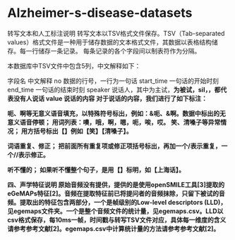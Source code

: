 # Alzheimer-s-disease-datasets
转写文本和人工标注说明
转写文本以TSV格式文件保存。TSV（Tab-separated values）格式文件是一种用于储存数据的文本格式文件，其数据以表格结构储存。每一行储存一条记录。 每条记录的各个字段间以制表符作为分隔。

本数据库中TSV文件中包含5列，中文解释如下：

字段名	中文解释
no	数据的行号，一行为一句话
start_time	一句话的开始时刻
end_time	一句话的结束时刻
speaker	说话人，其中<A>为主试，<B>为被试，sil，<DEAF>，<NOISE>都代表没有人说话
value	说话的内容
对于说话的内容，我们进行了如下标注：

呃、啊等无意义语音填充，以特殊符号标出，例如：&呃、&啊。数据中标出的无意义语音停顿；
用词列表：噢，哦，啊，嗯，呃，唉，哎。
笑、清嗓子等异常情况；
用方括号标出【】例如【笑】【清嗓子】。

词语重复、修正；
把前面所有重复项或修正项括号标出，再加一个/表示重复，一个//表示修正。

听不懂的；
如果听不懂整个句子，是用【】标明，如【上海话】。

四、声学特征说明
原始音频没有提供，提供的是使用openSMILE工具[3]提取的eGeMAPs特征[2]。音频在提取特征前已将提问者的音频抹除，只留下被试的音频。提取出的特征包含两部分，一个是帧级别的Low-level descriptors (LLD)，见egemaps文件夹。一个是整个音频文件的统计量，见egemaps.csv。LLD以csv格式保存，每10ms一帧，时间戳与转写TSV文件对应，具体每一维度的含义请参考参考文献[2]。egemaps.csv中计算统计量的方法请参考参考文献[2]。
